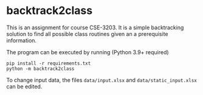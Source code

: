 # backtrack2class

This is an assignment for course CSE-3203. It is a simple backtracking solution to find all possible class routines given an a prerequisite information.

The program can be executed by running (Python 3.9+ required)
```
pip install -r requirements.txt
python -m backtrack2class
```

To change input data, the files `data/input.xlsx` and `data/static_input.xlsx` can be edited.
